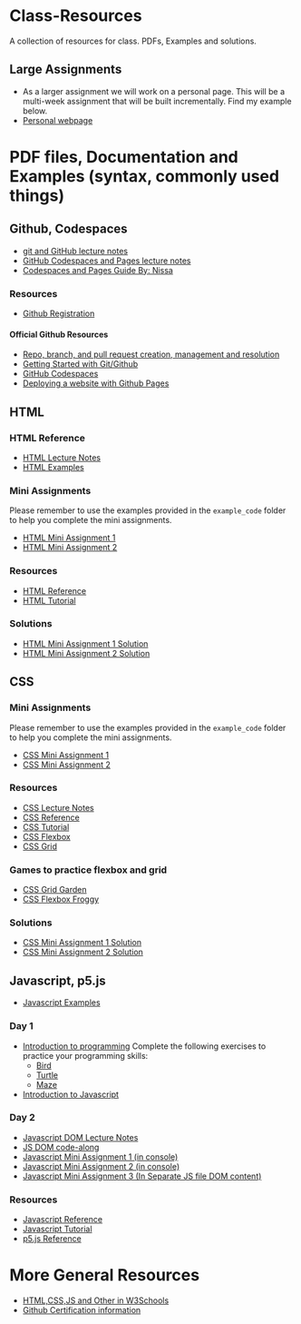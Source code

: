 # Class-Resources
A collection of resources for class. PDFs, Examples and solutions.

## Large Assignments
- As a larger assignment we will work on a personal page. This will be a multi-week assignment that will be built incrementally.
Find my example below.
- [Personal webpage](https://chico-state-computer-science-camp-2024.github.io/CS-Camp-24-Sabas-Martinez/)
<!-- - [Final Project]() -->

# PDF files, Documentation and Examples (syntax, commonly used things)
## Github, Codespaces
- [git and GitHub lecture notes](https://github.com/CSUC-CS-Camp-2025/Class-Resources/tree/main/pdf_files/git_github/git_github.pdf)
- [GitHub Codespaces and Pages lecture notes](https://github.com/CSUC-CS-Camp-2025/Class-Resources/tree/main/pdf_files/git_github/codespaces_pages.pdf)
- [Codespaces and Pages Guide By: Nissa](https://github.com/CSUC-CS-Camp-2025/Class-Resources/tree/main/pdf_files/git_github/Github_and_codespaces.pdf)
### Resources
- [Github Registration](https://github.com/signup)
#### Official Github Resources
- [Repo, branch, and pull request creation, management and resolution](https://docs.github.com/en/get-started/start-your-journey/hello-world)
- [Getting Started with Git/Github](https://docs.github.com/en/get-started)
- [GitHub Codespaces](https://docs.github.com/en/codespaces/getting-started-with-codespaces)
- [Deploying a website with Github Pages](https://docs.github.com/en/pages/getting-started-with-github-pages/creating-a-github-pages-site)


## HTML
### HTML Reference
- [HTML Lecture Notes](https://github.com/CSUC-CS-Camp-2025/Class-Resources/tree/main/pdf_files/html/HTML.pdf)
- [HTML Examples](https://github.com/CSUC-CS-Camp-2025/Class-Resources/tree/main/example_code/html/)

### Mini Assignments
Please remember to use the examples provided in the `example_code` folder to help you complete the mini assignments.
- [HTML Mini Assignment 1](https://github.com/CSUC-CS-Camp-2025/Class-Resources/tree/main/pdf_files/html/mini_assignment_1.pdf)
- [HTML Mini Assignment 2](https://github.com/CSUC-CS-Camp-2025/Class-Resources/tree/main/pdf_files/html/mini_assignment_2.pdf)

### Resources
- [HTML Reference](https://developer.mozilla.org/en-US/docs/Web/HTML)
- [HTML Tutorial](https://www.w3schools.com/html/)

### Solutions
- [HTML Mini Assignment 1 Solution](https://github.com/CSUC-CS-Camp-2025/Class-Resources/tree/main/solutions/html/mini_assignment_1.html)
- [HTML Mini Assignment 2 Solution](https://github.com/CSUC-CS-Camp-2025/Class-Resources/tree/main/solutions/html/mini_assignment_2.html)

## CSS
### Mini Assignments
Please remember to use the examples provided in the `example_code` folder to help you complete the mini assignments.
- [CSS Mini Assignment 1](https://github.com/CSUC-CS-Camp-2025/Class-Resources/tree/main/pdf_files/CSS/mini_assignment_1.pdf)
- [CSS Mini Assignment 2](https://github.com/CSUC-CS-Camp-2025/Class-Resources/tree/main/pdf_files/CSS/mini_assignment_2.pdf)
### Resources
- [CSS Lecture Notes](https://github.com/CSUC-CS-Camp-2025/Class-Resources/tree/main/pdf_files/CSS/CSS_Lecture_Notes.pdf)
- [CSS Reference](https://developer.mozilla.org/en-US/docs/Web/CSS)
- [CSS Tutorial](https://www.w3schools.com/css/)
- [CSS Flexbox](https://css-tricks.com/snippets/css/a-guide-to-flexbox/)
- [CSS Grid](https://css-tricks.com/snippets/css/complete-guide-grid/)
### Games to practice flexbox and grid
- [CSS Grid Garden](https://cssgridgarden.com/)
- [CSS Flexbox Froggy](https://flexboxfroggy.com/)
### Solutions
- [CSS Mini Assignment 1 Solution](https://github.com/CSUC-CS-Camp-2025/Class-Resources/tree/main/solutions/css/mini_assignment_1.css)
- [CSS Mini Assignment 2 Solution](https://github.com/CSUC-CS-Camp-2025/Class-Resources/tree/main/solutions/css/mini_assignment_2.css)

## Javascript, p5.js
- [Javascript Examples](https://github.com/CSUC-CS-Camp-2025/Class-Resources/tree/main/example_code/js/)
### Day 1
- [Introduction to programming](https://github.com/CSUC-CS-Camp-2025/Class-Resources/tree/main/pdf_files/js/intro_programming.pdf)
Complete the following exercises to practice your programming skills:
  - [Bird](https://blockly.games/bird?lang=en)
  - [Turtle](https://blockly.games/turtle?lang=en)
  - [Maze](https://blockly.games/maze?lang=en)
- [Introduction to Javascript](https://github.com/CSUC-CS-Camp-2025/Class-Resources/tree/main/pdf_files/js/JS_intro.pdf)
### Day 2
- [Javascript DOM Lecture Notes](https://github.com/CSUC-CS-Camp-2025/Class-Resources/tree/main/pdf_files/js/Intro_DOM_JS_HTML.pdf)
- [JS DOM code-along](https://github.com/CSUC-CS-Camp-2025/Class-Resources/tree/main/example_code/code_alongs/JS/)
- [Javascript Mini Assignment 1 (in console)](https://github.com/CSUC-CS-Camp-2025/Class-Resources/tree/main/pdf_files/js/mini_assignment_1.pdf)
- [Javascript Mini Assignment 2 (in console)](https://github.com/CSUC-CS-Camp-2025/Class-Resources/tree/main/pdf_files/js/mini_assignment_2.pdf)
- [Javascript Mini Assignment 3 (In Separate JS file DOM content)](https://github.com/CSUC-CS-Camp-2025/Class-Resources/tree/main/pdf_files/js/Mini-Assignment_DOM.pdf)

### Resources
- [Javascript Reference](https://developer.mozilla.org/en-US/docs/Web/JavaScript)
- [Javascript Tutorial](https://www.w3schools.com/js/)
- [p5.js Reference](https://p5js.org/reference/)

# More General Resources
- [HTML,CSS,JS and Other in W3Schools](https://www.w3schools.com/)
- [Github Certification information](https://docs.github.com/en/get-started/showcase-your-expertise-with-github-certifications/about-github-certifications)

